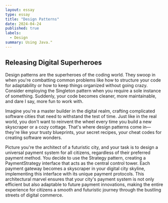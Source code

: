 ```yaml
---
layout: essay
type: essay
title: "Design Patterns"
date: 2024-04-24
published: true
labels:
  - Design
summary: Using Java."
---
```

## Releasing Digital Superheroes
  Design patterns are the superheroes of the coding world. They swoop in when you're combatting common problems like how to structure your code for adaptability or how to keep things organized without going crazy. Consider employing the Singleton pattern when you require a sole instance of something. Suddenly, your code becomes cleaner, more maintainable, and dare I say, more fun to work with. 

Imagine you're a master builder in the digital realm, crafting complicated software cities that need to withstand the test of time. Just like in the real world, you don't want to reinvent the wheel every time you build a new skyscraper or a cozy cottage. That's where design patterns come in—they're like your trusty blueprints, your secret recipes, your cheat codes for creating software wonders.

Picture you're the architect of a futuristic city, and your task is to design a universal payment system for all citizens, regardless of their preferred payment method. You decide to use the Strategy pattern, creating a PaymentStrategy interface that acts as the central control tower. Each payment gateway becomes a skyscraper in your digital city skyline, implementing this interface with its unique payment protocols. This architectural marvel ensures that your city's payment system is not only efficient but also adaptable to future payment innovations, making the entire experience for citizens a smooth and futuristic journey through the bustling streets of digital commerce.


